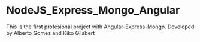 # NodeJS_Express_Mongo_Angular
This is the first profesional project with Angular-Express-Mongo. 
Developed by Alberto Gomez and Kiko Gilabert
